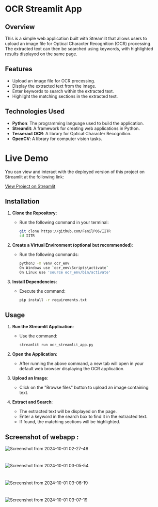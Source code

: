 # OCR Streamlit App

## Overview
This is a simple web application built with Streamlit that allows users to upload an image file for Optical Character Recognition (OCR) processing. The extracted text can then be searched using keywords, with highlighted results displayed on the same page.

## Features
- Upload an image file for OCR processing.
- Display the extracted text from the image.
- Enter keywords to search within the extracted text.
- Highlight the matching sections in the extracted text.

## Technologies Used
- **Python**: The programming language used to build the application.
- **Streamlit**: A framework for creating web applications in Python.
- **Tesseract OCR**: A library for Optical Character Recognition.
- **OpenCV**: A library for computer vision tasks.

# Live Demo

You can view and interact with the deployed version of this project on Streamlit at the following link:

[View Project on Streamlit](https://fenilocr.streamlit.app/)

## Installation

1. **Clone the Repository**:
   - Run the following command in your terminal:
     ```bash
     git clone https://github.com/FenilP06/IITR
     cd IITR
     ```

2. **Create a Virtual Environment (optional but recommended)**:
   - Run the following commands:
     ```bash
     python3 -m venv ocr_env
     On Windows use `ocr_env\Scripts\activate`
     On Linux use 'source ocr_env/bin/activate'
     ```

3. **Install Dependencies**:
   - Execute the command:
     ```bash
     pip install -r requirements.txt
     ```

## Usage

1. **Run the Streamlit Application**:
   - Use the command:
     ```bash
     streamlit run ocr_streamlit_app.py
     ```

2. **Open the Application**:
   - After running the above command, a new tab will open in your default web browser displaying the OCR application.

3. **Upload an Image**:
   - Click on the "Browse files" button to upload an image containing text.

4. **Extract and Search**:
   - The extracted text will be displayed on the page.
   - Enter a keyword in the search box to find it in the extracted text.
   - If found, the matching sections will be highlighted.

## Screenshot of webapp :

![Screenshot from 2024-10-01 02-27-48](https://github.com/user-attachments/assets/945c61f6-d011-43d0-b206-3030cc0f0c3c)
#
![Screenshot from 2024-10-01 03-05-54](https://github.com/user-attachments/assets/1aa7e51c-3470-4c1b-a855-7f16ed1879a4)
# 
![Screenshot from 2024-10-01 03-06-19](https://github.com/user-attachments/assets/29c9c642-12a3-43d6-8560-89aef4813cce)
#
![Screenshot from 2024-10-01 03-07-19](https://github.com/user-attachments/assets/2f524ffe-ae65-4e18-8b2f-95869792bfaa)
#
